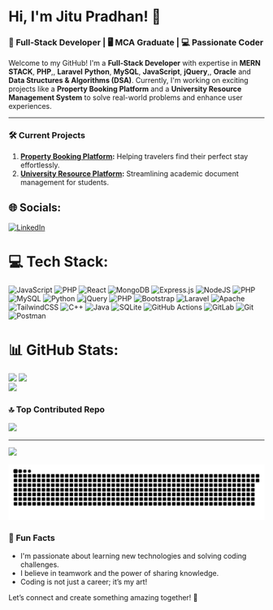 # Hi, I'm **Jitu Pradhan**! 👋

### 🚀 Full-Stack Developer | 🖥️ MCA Graduate | 💻 Passionate Coder

Welcome to my GitHub! I'm a **Full-Stack Developer** with expertise in **MERN STACK**, **PHP**,, **Laravel** **Python**, **MySQL**, **JavaScript**, **jQuery**,, **Oracle** and **Data Structures & Algorithms (DSA)**. Currently, I'm working on exciting projects like a **Property Booking Platform** and a **University Resource Management System** to solve real-world problems and enhance user experiences.

---

### 🛠️ Current Projects
1. **[Property Booking Platform](https://github.com/Jitupra9/hotel_Booking):** Helping travelers find their perfect stay effortlessly.  
2. **[University Resource Platform](https://github.com/coderakashmain/MPC):** Streamlining academic document management for students.  


## 🌐 Socials:
[![LinkedIn](https://img.shields.io/badge/LinkedIn-%230077B5.svg?logo=linkedin&logoColor=white)](https://linkedin.com/in/jitupradhan99) 

# 💻 Tech Stack:
![JavaScript](https://img.shields.io/badge/javascript-%23323330.svg?style=for-the-badge&logo=javascript&logoColor=%23F7DF1E) ![PHP](https://img.shields.io/badge/php-%23777BB4.svg?style=for-the-badge&logo=php&logoColor=white) ![React](https://img.shields.io/badge/react-%2320232a.svg?style=for-the-badge&logo=react&logoColor=%2361DAFB) ![MongoDB](https://img.shields.io/badge/MongoDB-%234ea94b.svg?style=for-the-badge&logo=mongodb&logoColor=white) ![Express.js](https://img.shields.io/badge/express.js-%23404d59.svg?style=for-the-badge&logo=express&logoColor=%2361DAFB) ![NodeJS](https://img.shields.io/badge/node.js-6DA55F?style=for-the-badge&logo=node.js&logoColor=white) ![PHP](https://img.shields.io/badge/php-%23777BB4.svg?style=for-the-badge&logo=php&logoColor=white) ![MySQL](https://img.shields.io/badge/mysql-4479A1.svg?style=for-the-badge&logo=mysql&logoColor=white) ![Python](https://img.shields.io/badge/python-3670A0?style=for-the-badge&logo=python&logoColor=ffdd54) ![jQuery](https://img.shields.io/badge/jquery-%230769AD.svg?style=for-the-badge&logo=jquery&logoColor=white) ![PHP](https://img.shields.io/badge/php-%23777BB4.svg?style=for-the-badge&logo=php&logoColor=white) ![Bootstrap](https://img.shields.io/badge/bootstrap-%238511FA.svg?style=for-the-badge&logo=bootstrap&logoColor=white) ![Laravel](https://img.shields.io/badge/laravel-%23FF2D20.svg?style=for-the-badge&logo=laravel&logoColor=white) ![Apache](https://img.shields.io/badge/apache-%23D42029.svg?style=for-the-badge&logo=apache&logoColor=white) ![TailwindCSS](https://img.shields.io/badge/tailwindcss-%2338B2AC.svg?style=for-the-badge&logo=tailwind-css&logoColor=white) ![C++](https://img.shields.io/badge/c++-%2300599C.svg?style=for-the-badge&logo=c%2B%2B&logoColor=white) ![Java](https://img.shields.io/badge/java-%23ED8B00.svg?style=for-the-badge&logo=openjdk&logoColor=white) ![SQLite](https://img.shields.io/badge/sqlite-%2307405e.svg?style=for-the-badge&logo=sqlite&logoColor=white) ![GitHub Actions](https://img.shields.io/badge/github%20actions-%232671E5.svg?style=for-the-badge&logo=githubactions&logoColor=white) ![GitLab](https://img.shields.io/badge/gitlab-%23181717.svg?style=for-the-badge&logo=gitlab&logoColor=white) ![Git](https://img.shields.io/badge/git-%23F05033.svg?style=for-the-badge&logo=git&logoColor=white) ![Postman](https://img.shields.io/badge/Postman-FF6C37?style=for-the-badge&logo=postman&logoColor=white)

# 📊 GitHub Stats:
![](https://github-readme-stats.vercel.app/api?username=Jitupra9&theme=swift&hide_border=false&include_all_commits=true&count_private=false)
![](https://github-readme-streak-stats.herokuapp.com/?user=Jitupra9&theme=swift&hide_border=false)<br/>
![](https://github-readme-stats.vercel.app/api/top-langs/?username=Jitupra9&theme=swift&hide_border=false&include_all_commits=true&count_private=false&layout=compact)

### 🔝 Top Contributed Repo
![](https://github-contributor-stats.vercel.app/api?username=Jitupra9&limit=5&theme=dark&combine_all_yearly_contributions=true)


---
[![](https://visitcount.itsvg.in/api?id=Jitupra9&icon=0&color=0)](https://visitcount.itsvg.in)

![GitHub Snake Animation](https://github.com/Jitupra9/Jitupra9/blob/output/github-snake-dark.svg)
### 🌱 Fun Facts
- I'm passionate about learning new technologies and solving coding challenges.  
- I believe in teamwork and the power of sharing knowledge.  
- Coding is not just a career; it’s my art!  

Let’s connect and create something amazing together! 🚀

<!-- Proudly created with GPRM ( https://gprm.itsvg.in ) -->
